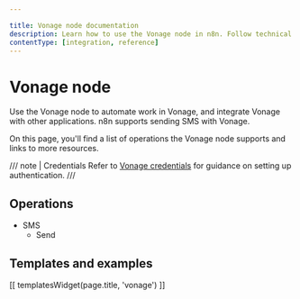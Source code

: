```yaml
---

title: Vonage node documentation
description: Learn how to use the Vonage node in n8n. Follow technical documentation to integrate Vonage node into your workflows.
contentType: [integration, reference]
---
```


# Vonage node

Use the Vonage node to automate work in Vonage, and integrate Vonage with other applications. n8n supports sending SMS with Vonage. 

On this page, you'll find a list of operations the Vonage node supports and links to more resources.

/// note | Credentials
Refer to [Vonage credentials](/integrations/builtin/credentials/vonage.md) for guidance on setting up authentication. 
///

## Operations

* SMS
    * Send

## Templates and examples

<!-- see https://www.notion.so/n8n/Pull-in-templates-for-the-integrations-pages-37c716837b804d30a33b47475f6e3780 -->
[[ templatesWidget(page.title, 'vonage') ]]
